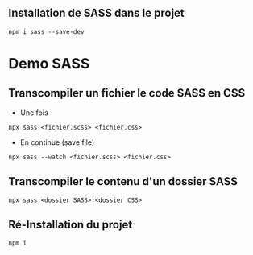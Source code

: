 ## Installation de SASS dans le projet
```
npm i sass --save-dev
```

# Demo SASS

## Transcompiler un fichier le code SASS en CSS
 - Une fois
```
npx sass <fichier.scss> <fichier.css>
```
- En continue (save file)
```
npx sass --watch <fichier.scss> <fichier.css>
```

## Transcompiler le contenu d'un dossier SASS
```
npx sass <dossier SASS>:<dossier CSS>
```



## Ré-Installation du projet
```
npm i
```